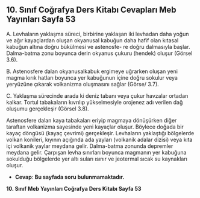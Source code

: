## 10. Sınıf Coğrafya Ders Kitabı Cevapları Meb Yayınları Sayfa 53

A. Levhaların yaklaşma süreci, birbirine yaklaşan iki levhadan daha yoğun ve ağır kayaçlardan oluşan okyanusal kabuğun daha hafif olan kıtasal kabuğun altına doğru bükülmesi ve astenosfe- re doğru dalmasıyla başlar. Dalma-batma zonu boyunca derin okyanus çukuru (hendek) oluşur (Görsel 3.6).

B. Astenosfere dalan okyanusalkabuk ergimeye uğrarken oluşan yeni magma kırık hatları boyunca yer kabuğunun içine doğru sokulur veya yeryüzüne çıkarak volkanizma oluşmasını sağlar (Görse/ 3.7).

C. Yaklaşma sürecinde arada ki deniz tabanı veya çukur havzalar ortadan kalkar. Tortul tabakaların kıvrılıp yükselmesiyle orojenez adı verilen dağ oluşumu gerçekleşir (Görsel 3.8).

Astenosfere dalan kaya tabakaları eriyip magmaya dönüşürken diğer taraftan volkanizma sayesinde yeni kayaçlar oluşur. Böylece doğada bir kayaç döngüsü (kayaç çevrimi) gerçekleşir. Levhaların yaklaştığı bölgelerde volkan konileri, kıyının açığında ada yayları (volkanik adalar dizisi) veya kıta içi volkanik yaylar meydana gelir. Dalma-batma zonunda depremler meydana gelir. Çarpışan levha sınırları boyunca magmanın yer kabuğuna sokulduğu bölgelerde yer altı suları ısınır ve jeotermal sıcak su kaynakları oluşur.

* **Cevap**: **Bu sayfada soru bulunmamaktadır.**

**10. Sınıf Meb Yayınları Coğrafya Ders Kitabı Sayfa 53**